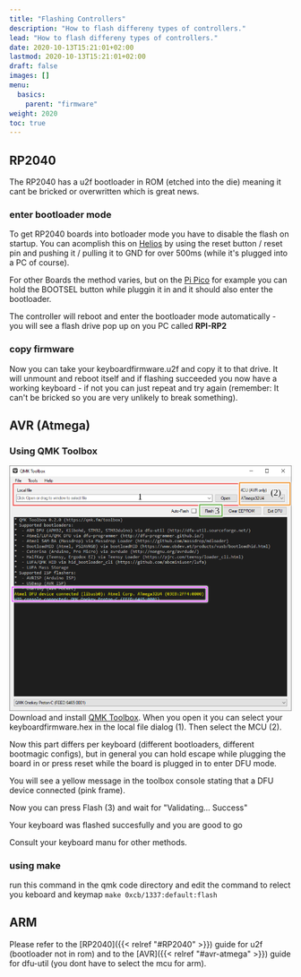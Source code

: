 ```yaml
---
title: "Flashing Controllers"
description: "How to flash differeny types of controllers."
lead: "How to flash differeny types of controllers."
date: 2020-10-13T15:21:01+02:00
lastmod: 2020-10-13T15:21:01+02:00
draft: false
images: []
menu:
  basics:
    parent: "firmware"
weight: 2020
toc: true
---
```


## RP2040

The RP2040 has a u2f bootloader in ROM (etched into the die) meaning it cant be bricked or overwritten which is great news.

### enter bootloader mode

To get RP2040 boards into botloader mode you have to disable the flash on startup. You can acomplish this on [Helios](https://keeb.supply/products/0xcb-helios) by using the reset button / reset pin and pushing it / pulling it to GND for over 500ms (while it's plugged into a PC of course).

For other Boards the method varies, but on the [Pi Pico](https://www.raspberrypi.com/products/raspberry-pi-pico/) for example you can hold the BOOTSEL button while pluggin it in and it should also enter the bootloader.

The controller will reboot and enter the bootloader mode automatically - you will see a flash drive pop up on you PC called **RPI-RP2**

### copy firmware

Now you can take your keyboardfirmware.u2f and copy it to that drive. It will unmount and reboot itself and if flashing succeeded you now have a working keyboard - if not you can just repeat and try again (remember: It can't be bricked so you are very unlikely to break something).

## AVR (Atmega)

### Using QMK Toolbox

![QMK Toolbox](toolbox.png)
Download and install [QMK Toolbox](https://github.com/qmk/qmk_toolbox).
When you open it you can select your keyboardfirmware.hex in the local file dialog (1).
Then select the MCU (2).

Now this part differs per keyboard (different bootloaders, different bootmagic configs), but in general you can hold escape while plugging the board in or press reset while the board is plugged in to enter DFU mode.

You will see a yellow message in the toolbox console stating that a DFU device connected (pink frame).

Now you can press Flash (3) and wait for "Validating... Success"

Your keyboard was flashed succesfully and you are good to go

Consult your keyboard manu for other methods.

### using make

run this command in the qmk code directory and edit the command to relect you keboard and keymap
`make 0xcb/1337:default:flash`

## ARM

Please refer to the [RP2040]({{< relref "#RP2040" >}}) guide for u2f (bootloader not in rom) and to the [AVR]({{< relref "#avr-atmega" >}}) guide for dfu-util (you dont have to select the mcu for arm).
